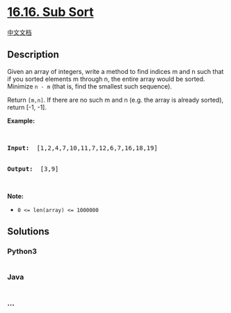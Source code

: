 # [16.16. Sub Sort](https://leetcode.cn/problems/sub-sort-lcci)

[中文文档](/lcci/16.15.Master%20Mind/README.md)

## Description

<p>Given an array of integers, write a method to find indices m and n such that if you sorted&nbsp;elements m through n, the entire array would be sorted. Minimize <code>n - m</code> (that is, find the smallest such sequence).</p>

<p>Return <code>[m,n]</code>. If there are no such m and n (e.g. the array is already sorted), return [-1, -1].</p>

<p><strong>Example: </strong></p>

<pre>


<strong>Input: </strong> [1,2,4,7,10,11,7,12,6,7,16,18,19]


<strong>Output: </strong> [3,9]


</pre>

<p><strong>Note: </strong></p>

<ul>
	<li><code>0 &lt;= len(array) &lt;= 1000000</code></li>
</ul>

## Solutions

<!-- tabs:start -->

### **Python3**

```python


```

### **Java**

```java


```

### **...**

```


```

<!-- tabs:end -->

